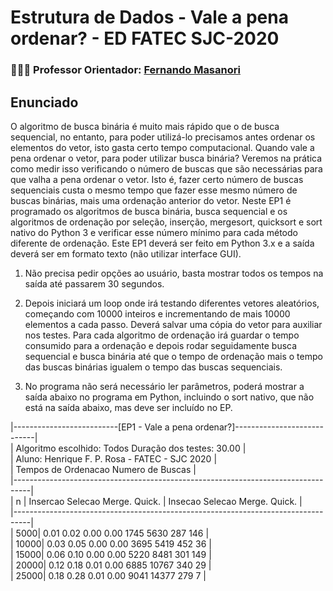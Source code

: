 # Estrutura de Dados - Vale a pena ordenar? - ED FATEC SJC-2020

### 👨🏽‍🏫 Professor Orientador: [Fernando Masanori](https://github.com/fmasanori)

## Enunciado

O algoritmo de busca binária é muito mais rápido que o de busca sequencial, no entanto, para poder utilizá-lo precisamos antes ordenar os elementos do vetor, isto gasta certo tempo computacional. Quando vale a pena ordenar o vetor, para poder utilizar busca binária? Veremos na prática como medir isso verificando o número de buscas que são necessárias para que valha a pena ordenar o vetor. Isto é, fazer certo número de buscas sequenciais custa o mesmo tempo que fazer esse mesmo número de buscas binárias, mais uma ordenação anterior do vetor. Neste EP1 é programado os algoritmos de busca binária, busca sequencial e os algoritmos de ordenação por seleção, inserção, mergesort, quicksort e sort nativo do Python 3 e verificar esse número mínimo para cada método diferente de ordenação. Este EP1 deverá ser feito em Python 3.x e a saída deverá ser em formato texto (não utilizar interface GUI). 

1. Não precisa pedir opções ao usuário, basta mostrar todos os tempos na saída até passarem 30 segundos. 

2. Depois iniciará um loop onde irá testando diferentes vetores aleatórios, começando com 10000 inteiros e incrementando de mais 10000 elementos a cada passo. Deverá salvar uma cópia do vetor para auxiliar nos testes. Para cada algoritmo de ordenação  irá guardar o tempo consumido para a ordenação e depois rodar seguidamente busca sequencial e busca binária até que o tempo de ordenação mais o tempo das buscas binárias igualem o tempo das buscas sequenciais. 

3. No programa não será necessário ler parâmetros, poderá mostrar a saída abaixo no programa em Python, incluindo o sort nativo, que não está na saída abaixo, mas deve ser incluído no EP.
<P>
|--------------------------[EP1 - Vale a pena ordenar?]----------------------------|<br>
|     Algoritmo escolhido: Todos                 Duração dos testes: 30.00         |<br>
|     Aluno: Henrique F. P. Rosa - FATEC - SJC 2020                                |<br>
|                Tempos de Ordenacao                 Numero de Buscas              |<br> 
|----------------------------------------------------------------------------------|<br>
|   n   | Insercao  Selecao  Merge.  Quick.   |   Insecao  Selecao  Merge.  Quick. |<br>
|----------------------------------------------------------------------------------|<br>
|   5000|   0.01      0.02    0.00    0.00          1745     5630    287     146   |<br>
|  10000|   0.03      0.05    0.00    0.00          3695     5419    452      36   |<br>
|  15000|   0.06      0.10    0.00    0.00          5220     8481    301     149   |<br>
|  20000|   0.12      0.18    0.01    0.00          6885    10767    340      29   |<br>
|  25000|   0.18      0.28    0.01    0.00          9041    14377    279       7   |<br>
</P>